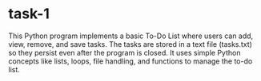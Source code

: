 # task-1
This Python program implements a basic To-Do List where users can add, view, remove, and save tasks. The tasks are stored in a text file (tasks.txt) so they persist even after the program is closed. It uses simple Python concepts like lists, loops, file handling, and functions to manage the to-do list.
